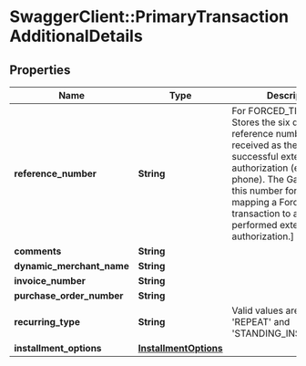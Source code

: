 # SwaggerClient::PrimaryTransactionAdditionalDetails

## Properties
Name | Type | Description | Notes
------------ | ------------- | ------------- | -------------
**reference_number** | **String** | For FORCED_TICKET only. Stores the six digit reference number you have received as the result of a successful external authorization (e.g. by phone). The Gateway needs this number for uniquely mapping a ForcedTicket transaction to a previously performed external authorization.]  | [optional] 
**comments** | **String** |  | [optional] 
**dynamic_merchant_name** | **String** |  | [optional] 
**invoice_number** | **String** |  | [optional] 
**purchase_order_number** | **String** |  | [optional] 
**recurring_type** | **String** | Valid values are &#39;FIRST&#39;, &#39;REPEAT&#39; and &#39;STANDING_INSTRUCTION&#39;. | [optional] 
**installment_options** | [**InstallmentOptions**](InstallmentOptions.md) |  | [optional] 


